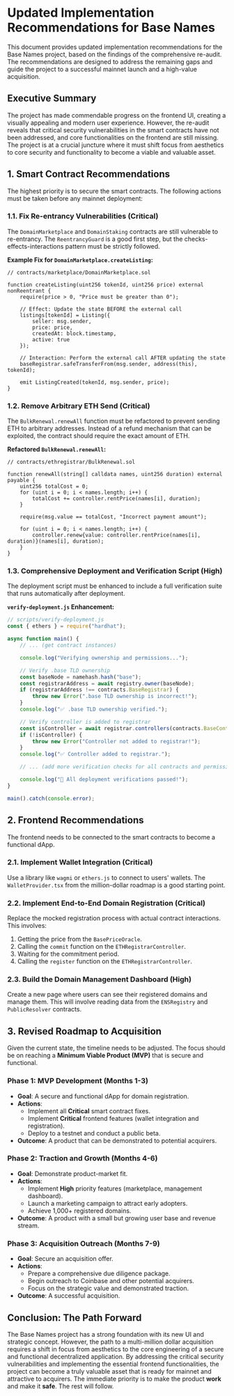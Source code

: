 # Updated Implementation Recommendations for Base Names

This document provides updated implementation recommendations for the Base Names project, based on the findings of the comprehensive re-audit. The recommendations are designed to address the remaining gaps and guide the project to a successful mainnet launch and a high-value acquisition.

## Executive Summary

The project has made commendable progress on the frontend UI, creating a visually appealing and modern user experience. However, the re-audit reveals that critical security vulnerabilities in the smart contracts have not been addressed, and core functionalities on the frontend are still missing. The project is at a crucial juncture where it must shift focus from aesthetics to core security and functionality to become a viable and valuable asset.

## 1. Smart Contract Recommendations

The highest priority is to secure the smart contracts. The following actions must be taken before any mainnet deployment:

### 1.1. Fix Re-entrancy Vulnerabilities (Critical)

The `DomainMarketplace` and `DomainStaking` contracts are still vulnerable to re-entrancy. The `ReentrancyGuard` is a good first step, but the checks-effects-interactions pattern must be strictly followed.

**Example Fix for `DomainMarketplace.createListing`:**

```solidity
// contracts/marketplace/DomainMarketplace.sol

function createListing(uint256 tokenId, uint256 price) external nonReentrant {
    require(price > 0, "Price must be greater than 0");

    // Effect: Update the state BEFORE the external call
    listings[tokenId] = Listing({
        seller: msg.sender,
        price: price,
        createdAt: block.timestamp,
        active: true
    });

    // Interaction: Perform the external call AFTER updating the state
    baseRegistrar.safeTransferFrom(msg.sender, address(this), tokenId);

    emit ListingCreated(tokenId, msg.sender, price);
}
```

### 1.2. Remove Arbitrary ETH Send (Critical)

The `BulkRenewal.renewAll` function must be refactored to prevent sending ETH to arbitrary addresses. Instead of a refund mechanism that can be exploited, the contract should require the exact amount of ETH.

**Refactored `BulkRenewal.renewAll`:**

```solidity
// contracts/ethregistrar/BulkRenewal.sol

function renewAll(string[] calldata names, uint256 duration) external payable {
    uint256 totalCost = 0;
    for (uint i = 0; i < names.length; i++) {
        totalCost += controller.rentPrice(names[i], duration);
    }

    require(msg.value == totalCost, "Incorrect payment amount");

    for (uint i = 0; i < names.length; i++) {
        controller.renew{value: controller.rentPrice(names[i], duration)}(names[i], duration);
    }
}
```

### 1.3. Comprehensive Deployment and Verification Script (High)

The deployment script must be enhanced to include a full verification suite that runs automatically after deployment.

**`verify-deployment.js` Enhancement:**

```javascript
// scripts/verify-deployment.js
const { ethers } = require("hardhat");

async function main() {
    // ... (get contract instances)

    console.log("Verifying ownership and permissions...");

    // Verify .base TLD ownership
    const baseNode = namehash.hash("base");
    const registrarAddress = await registry.owner(baseNode);
    if (registrarAddress !== contracts.BaseRegistrar) {
        throw new Error(".base TLD ownership is incorrect!");
    }
    console.log("✅ .base TLD ownership verified.");

    // Verify controller is added to registrar
    const isController = await registrar.controllers(contracts.BaseController);
    if (!isController) {
        throw new Error("Controller not added to registrar!");
    }
    console.log("✅ Controller added to registrar.");

    // ... (add more verification checks for all contracts and permissions)

    console.log("🎉 All deployment verifications passed!");
}

main().catch(console.error);
```

## 2. Frontend Recommendations

The frontend needs to be connected to the smart contracts to become a functional dApp.

### 2.1. Implement Wallet Integration (Critical)

Use a library like `wagmi` or `ethers.js` to connect to users' wallets. The `WalletProvider.tsx` from the million-dollar roadmap is a good starting point.

### 2.2. Implement End-to-End Domain Registration (Critical)

Replace the mocked registration process with actual contract interactions. This involves:
1.  Getting the price from the `BasePriceOracle`.
2.  Calling the `commit` function on the `ETHRegistrarController`.
3.  Waiting for the commitment period.
4.  Calling the `register` function on the `ETHRegistrarController`.

### 2.3. Build the Domain Management Dashboard (High)

Create a new page where users can see their registered domains and manage them. This will involve reading data from the `ENSRegistry` and `PublicResolver` contracts.

## 3. Revised Roadmap to Acquisition

Given the current state, the timeline needs to be adjusted. The focus should be on reaching a **Minimum Viable Product (MVP)** that is secure and functional.

### Phase 1: MVP Development (Months 1-3)

-   **Goal**: A secure and functional dApp for domain registration.
-   **Actions**:
    -   Implement all **Critical** smart contract fixes.
    -   Implement **Critical** frontend features (wallet integration and registration).
    -   Deploy to a testnet and conduct a public beta.
-   **Outcome**: A product that can be demonstrated to potential acquirers.

### Phase 2: Traction and Growth (Months 4-6)

-   **Goal**: Demonstrate product-market fit.
-   **Actions**:
    -   Implement **High** priority features (marketplace, management dashboard).
    -   Launch a marketing campaign to attract early adopters.
    -   Achieve 1,000+ registered domains.
-   **Outcome**: A product with a small but growing user base and revenue stream.

### Phase 3: Acquisition Outreach (Months 7-9)

-   **Goal**: Secure an acquisition offer.
-   **Actions**:
    -   Prepare a comprehensive due diligence package.
    -   Begin outreach to Coinbase and other potential acquirers.
    -   Focus on the strategic value and demonstrated traction.
-   **Outcome**: A successful acquisition.

## Conclusion: The Path Forward

The Base Names project has a strong foundation with its new UI and strategic concept. However, the path to a multi-million dollar acquisition requires a shift in focus from aesthetics to the core engineering of a secure and functional decentralized application. By addressing the critical security vulnerabilities and implementing the essential frontend functionalities, the project can become a truly valuable asset that is ready for mainnet and attractive to acquirers. The immediate priority is to make the product **work** and make it **safe**. The rest will follow.

